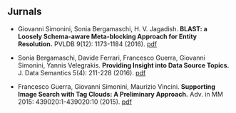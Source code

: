 ## Jurnals

- Giovanni Simonini, Sonia Bergamaschi, H. V. Jagadish.
**BLAST: a Loosely Schema-aware Meta-blocking Approach for Entity Resolution.**
PVLDB 9(12): 1173-1184 (2016). [pdf](stravanni.github.io/files/blast.pdf)

- Sonia Bergamaschi, Davide Ferrari, Francesco Guerra, Giovanni Simonini, Yannis Velegrakis.
**Providing Insight into Data Source Topics.**
J. Data Semantics 5(4): 211-228 (2016). [pdf](stravanni.github.io/files/jods.pdf)

- Francesco Guerra, Giovanni Simonini, Maurizio Vincini.
**Supporting Image Search with Tag Clouds: A Preliminary Approach.**
Adv. in MM 2015: 439020:1-439020:10 (2015). [pdf](stravanni.github.io/files/mm1.pdf)